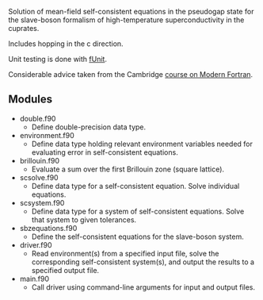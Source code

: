 Solution of mean-field self-consistent equations in the pseudogap state for the slave-boson formalism of high-temperature superconductivity in the cuprates.

Includes hopping in the c direction.

Unit testing is done with [fUnit](http://nasarb.rubyforge.org/funit/).

Considerable advice taken from the Cambridge [course on Modern Fortran](http://www-uxsup.csx.cam.ac.uk/courses/Fortran/).

## Modules

* double.f90
    * Define double-precision data type.
* environment.f90
    * Define data type holding relevant environment variables needed for evaluating error in self-consistent equations.
* brillouin.f90
    * Evaluate a sum over the first Brillouin zone (square lattice).
* scsolve.f90
    * Define data type for a self-consistent equation. Solve individual equations.
* scsystem.f90
    * Define data type for a system of self-consistent equations. Solve that system to given tolerances.
* sbzequations.f90
    * Define the self-consistent equations for the slave-boson system.
* driver.f90
    * Read environment(s) from a specified input file, solve the corresponding self-consistent system(s), and output the results to a specified output file.
* main.f90
    * Call driver using command-line arguments for input and output files.
